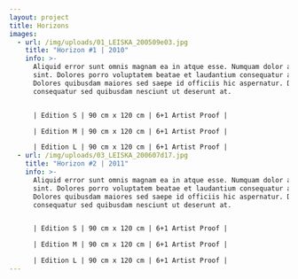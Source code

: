 ```yaml
---
layout: project
title: Horizons
images:
  - url: /img/uploads/01_LEISKA_200509e03.jpg
    title: "Horizon #1 | 2010"
    info: >-
      Aliquid error sunt omnis magnam ea in atque esse. Numquam dolor ab officia
      sint. Dolores porro voluptatem beatae et laudantium consequatur aut.
      Dolores quibusdam maiores sed saepe id officiis hic aspernatur. Dolores
      consequatur sed quibusdam nesciunt ut deserunt at. 


      | Edition S | 90 cm x 120 cm | 6+1 Artist Proof |

      | Edition M | 90 cm x 120 cm | 6+1 Artist Proof |

      | Edition L | 90 cm x 120 cm | 6+1 Artist Proof |
  - url: /img/uploads/03_LEISKA_200607d17.jpg
    title: "Horizon #2 | 2011"
    info: >-
      Aliquid error sunt omnis magnam ea in atque esse. Numquam dolor ab officia
      sint. Dolores porro voluptatem beatae et laudantium consequatur aut.
      Dolores quibusdam maiores sed saepe id officiis hic aspernatur. Dolores
      consequatur sed quibusdam nesciunt ut deserunt at. 


      | Edition S | 90 cm x 120 cm | 6+1 Artist Proof |

      | Edition M | 90 cm x 120 cm | 6+1 Artist Proof |

      | Edition L | 90 cm x 120 cm | 6+1 Artist Proof |
---
```

